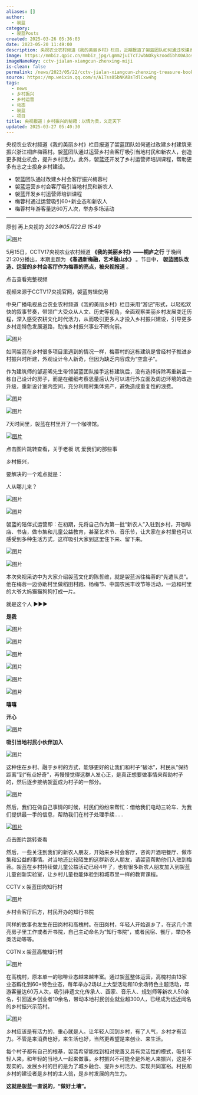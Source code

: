 ```yaml
---
aliases: []
author:
  - 袈蓝
category:
  - 袈蓝Posts
created: 2025-03-26 05:36:03
date: 2023-05-20 11:49:00
description: 央视农业农村频道《我的美丽乡村》栏目，近期报道了袈蓝团队如何通过改建乡村建筑来振兴浙江桐庐梅蓉村。
image: https://mmbiz.qpic.cn/mmbiz_jpg/Lgmm2juITcTJwbNOkykzoodibhX0A3os6UzTU1H2spWMY7oibwUjge7Rd5Zw9Lpcic5QZXodkNHC7BLDicVtNG8VCg/0?wx_fmt=jpeg
imageNameKey: cctv-jialan-xiangcun-zhenxing-miji
is-clean: false
permalink: /news/2023/05/22/cctv-jialan-xiangcun-zhenxing-treasure-book/
source: https://mp.weixin.qq.com/s/A1Tss05bNKABsTdlCxw4hg
tags:
  - news
  - 乡村振兴
  - 乡村运营
  - 动态
  - 袈蓝
  - 项目
title: 央视报道︱乡村振兴的秘籍：以情为贵，义走天下
updated: 2025-03-27 05:40:30
---
```


央视农业农村频道《我的美丽乡村》栏目报道了袈蓝团队如何通过改建乡村建筑来振兴浙江桐庐梅蓉村。袈蓝团队通过运营乡村会客厅吸引当地村民和新农人，创造更多就业机会，提升乡村活力。此外，袈蓝还开发了乡村运营师培训课程，帮助更多有志之士投身乡村建设。
<!--more-->
- 袈蓝团队通过改建乡村会客厅振兴梅蓉村
- 袈蓝运营乡村会客厅吸引当地村民和新农人
- 袈蓝开发乡村运营师培训课程
- 梅蓉村通过运营吸引60+新业态和新农人
- 梅蓉村年游客量达60万人次，举办多场活动

---

原创 再上央视的 *2023年05月22日 15:49*

![图片](https://mmbiz.qpic.cn/mmbiz_jpg/Lgmm2juITcTJwbNOkykzoodibhX0A3os6ExQFCCiaev0SVGAAicej4XYCXtSN2slRzatnll3HEibn8DmrO3DPTQvJg/640?wx_fmt=jpeg&tp=webp&wxfrom=5&wx_lazy=1&wx_co=1)

  

5月15日，CCTV17央视农业农村频道 **《我的美丽乡村》——桐庐之行** 于晚间21:20分播出，本期主题为 **《春遇新梅融，艺术融山水》** 。节目中， **袈蓝团队改造、运营的乡村会客厅作为梅蓉的亮点，被央视报道** 。

  

  

点击查看完整视频

视频来源于CCTV17央视官网，袈蓝剪辑使用

  

中央广播电视总台农业农村频道《我的美丽乡村》栏目采用“游记”形式，以轻松欢快的叙事节奏，带领广大受众从人文、历史等视角，全面观察美丽乡村发展变迁历程，深入感受农耕文化时代活力，从而吸引更多人才投入乡村振兴建设，引导更多乡村走特色发展道路，助推乡村振兴事业不断向前。

  

![图片](https://mmbiz.qpic.cn/mmbiz_png/Lgmm2juITcTJwbNOkykzoodibhX0A3os6gMmdxPDwibM9b8qag3tp5tZL0G1f17n30x4P8A7h8jtKicicvIwfxEYpg/640?wx_fmt=png&tp=webp&wxfrom=5&wx_lazy=1&wx_co=1)

  

如同袈蓝在乡村很多项目里遇到的情况一样，梅蓉村的这栋建筑是曾经村子推进乡村振兴时所建，外观设计令人新奇，但因为缺乏内容成为“空盒子”。

  

作为建筑师的邹迎晞先生带领袈蓝团队接手这栋建筑后，没有选择拆除再重新盖一栋自己设计的房子，而是在细细考察思量后认为可以进行外立面及周边环境的改造升级，重新设计室内空间，充分利用村集体资产，避免造成重复性的浪费。

  

![图片](https://mmbiz.qpic.cn/mmbiz_jpg/Lgmm2juITcTJwbNOkykzoodibhX0A3os6sLnKLustmKFHkTulu9nEDza8oOLo7M7QicBuZKU9wTr1s0LkQ1jApWA/640?wx_fmt=jpeg&tp=webp&wxfrom=5&wx_lazy=1&wx_co=1)

![图片](https://mmbiz.qpic.cn/mmbiz_jpg/Lgmm2juITcTJwbNOkykzoodibhX0A3os6xIUKRmEnVcuF1SichlQibLb7KZcRkIALeokibEtFiaXlbtba4yIWa3Lqeg/640?wx_fmt=jpeg&tp=webp&wxfrom=5&wx_lazy=1&wx_co=1)

  

7天时间里，袈蓝在村里开了一个咖啡馆。

  

  

[![图片](https://mmbiz.qpic.cn/mmbiz_png/Lgmm2juITcTJwbNOkykzoodibhX0A3os6wtk2lMggmTEiaiawuvOGceAtu22O9UicgPdqqj65ibUh5rAjfgEfTLmQcw/640?wx_fmt=png&tp=webp&wxfrom=5&wx_lazy=1&wx_co=1)](http://mp.weixin.qq.com/s?__biz=Mzk0OTE5NDI3Mg==&mid=2247497368&idx=1&sn=d71f0b22c4c8d4770c2d95e21d037af2&chksm=c35eadd7f42924c1766f22e019354139367bdd466538e6c8dd446d712d27e39318609d50015e&scene=21#wechat_redirect)

点击图片跳转查看，关于老板 坑 爱我们的那些事

  

  

乡村振兴，

要解决的一个难点就是：

人从哪儿来？

![图片](https://mmbiz.qpic.cn/mmbiz_jpg/Lgmm2juITcTJwbNOkykzoodibhX0A3os6spbB0ibwzAscoucGgz8GWq1BKicWEOIeicsicJKvKNyCB2KGC9dPZn2YqA/640?wx_fmt=jpeg&tp=webp&wxfrom=5&wx_lazy=1&wx_co=1)

![图片](https://mmbiz.qpic.cn/mmbiz_jpg/Lgmm2juITcTJwbNOkykzoodibhX0A3os6xIMRLFRI7W2808ItA9Z0mU1wzSUmSn9JVf7fkLb7dwaicFcWYn2glXA/640?wx_fmt=jpeg&tp=webp&wxfrom=5&wx_lazy=1&wx_co=1)

  

袈蓝的陪伴式运营即：在初期，先将自己作为第一批“新农人”入驻到乡村，开咖啡店、书店，做市集和儿童公益教育，甚至艺术节、音乐节，让大家在乡村里也可以感受到多种生活方式，这样吸引大家到这里住下来、留下来。

  

![图片](https://mmbiz.qpic.cn/mmbiz_jpg/Lgmm2juITcTJwbNOkykzoodibhX0A3os6hMwV4MCx3SMbcL27XRc7UjTuCjU37iaGSo8h7OLCkibEtrx5wH7OtJyQ/640?wx_fmt=jpeg&tp=webp&wxfrom=5&wx_lazy=1&wx_co=1)

![图片](https://mmbiz.qpic.cn/mmbiz_jpg/Lgmm2juITcTJwbNOkykzoodibhX0A3os6HgWXUAnEL5ajUUyL166ib4yZF2FK26wfJkGicNhYQDe8ecD8X1RHXLNw/640?wx_fmt=jpeg&tp=webp&wxfrom=5&wx_lazy=1&wx_co=1)

  

本次央视采访中为大家介绍袈蓝文化的陈哲维，就是袈蓝派往梅蓉的“先遣队员”。他在梅蓉一边协助村里做稻田村跑、杨梅节、中国农民丰收节等活动，一边和村里的大爷大妈猫猫狗狗打成一片。

  

就是这个人 ►►►

**是我**

![图片](https://mmbiz.qpic.cn/mmbiz_jpg/Lgmm2juITcTJwbNOkykzoodibhX0A3os6ticsD3MoVoTHQpMOyrQiamv4pNWNTfGHsyEucT8yHMLogNkW1Ne6MEwg/640?wx_fmt=jpeg&tp=webp&wxfrom=5&wx_lazy=1&wx_co=1)

![图片](https://mmbiz.qpic.cn/mmbiz_jpg/Lgmm2juITcTJwbNOkykzoodibhX0A3os6279jxuv3L6NysN9YukbddAYoecQmk69PxBvyo2n64W2Y2ickHOdYp5w/640?wx_fmt=jpeg&tp=webp&wxfrom=5&wx_lazy=1&wx_co=1)

![图片](https://mmbiz.qpic.cn/mmbiz_png/Lgmm2juITcTJwbNOkykzoodibhX0A3os6Mo35EjuY0zVia0Cibibpvmr5u8ibsYOfiaA5cbibxTJ72N1CNFB6wCRZzJIw/640?wx_fmt=png&tp=webp&wxfrom=5&wx_lazy=1&wx_co=1)

![图片](https://mmbiz.qpic.cn/mmbiz_png/Lgmm2juITcTJwbNOkykzoodibhX0A3os6nwrFdAAibbcw66NnTM8R9VYqdevukuWhFy4LXtswBMEhFIxdc1GkskQ/640?wx_fmt=png&tp=webp&wxfrom=5&wx_lazy=1&wx_co=1)

![图片](https://mmbiz.qpic.cn/mmbiz_png/Lgmm2juITcTJwbNOkykzoodibhX0A3os6Ck0KtLicUa66DibRlTZpFMAyRZsE0sRywjV9DzmMibdicXu8NMHDeITwfA/640?wx_fmt=png&tp=webp&wxfrom=5&wx_lazy=1&wx_co=1)

![图片](https://mmbiz.qpic.cn/mmbiz_png/Lgmm2juITcTJwbNOkykzoodibhX0A3os6IwDPwtFAXfAA27RMU2LicsjL8j10US6Ge3RpEjCfKNeJLPeom9sU54w/640?wx_fmt=png&tp=webp&wxfrom=5&wx_lazy=1&wx_co=1)

**嘻嘻**

**开心**

![图片](https://mmbiz.qpic.cn/mmbiz_jpg/Lgmm2juITcTJwbNOkykzoodibhX0A3os6zuHGnLjzYXs8JacQWiaa8icuF9icKKA3Pic80ksO3AiatMhz9n1a0Rz6rMw/640?wx_fmt=jpeg&tp=webp&wxfrom=5&wx_lazy=1&wx_co=1)

**吸引当地村民小伙伴加入**

![图片](https://mmbiz.qpic.cn/mmbiz_jpg/Lgmm2juITcTJwbNOkykzoodibhX0A3os60b3A4QK3qPa3qwJqqibfRmNFiany4sRicdKeznPHk3iaYSbb3uOc7JBOgA/640?wx_fmt=jpeg&tp=webp&wxfrom=5&wx_lazy=1&wx_co=1)

  

  

这种住在乡村、融于乡村的方式，能够更好的让我们和村子“破冰”，村民从“保持距离”到“有点好奇”，再慢慢觉得这群人发心正，是真正想要做事情来帮助村子的，然后逐步接纳袈蓝成为村子的一部分。

  

![图片](https://mmbiz.qpic.cn/mmbiz_jpg/Lgmm2juITcTJwbNOkykzoodibhX0A3os6Ky7pj6DYXz0UnDUwNRfkPcdrvba7jEY2ibnfXllbMTda40ulVnic3S4Q/640?wx_fmt=jpeg&tp=webp&wxfrom=5&wx_lazy=1&wx_co=1)

  

然后，我们在做自己事情的时候，村民们纷纷来帮忙：借给我们电动三轮车、为我们提供最一手的信息，帮助我们在村子处理手续……

  

[![图片](https://mmbiz.qpic.cn/mmbiz_png/Lgmm2juITcTJwbNOkykzoodibhX0A3os6ia5cic6ibFRVUlC72YjoVHAVsbA41GGgrbcZicxuAoQibwAYUWaEsEkhyng/640?wx_fmt=png&tp=webp&wxfrom=5&wx_lazy=1&wx_co=1)](https://mp.weixin.qq.com/s?__biz=MzkxNTQyNDU0Mg==&mid=2247484192&idx=1&sn=b55e4fc302bc7bc56b442065e316fb65&scene=21#wechat_redirect)

点击图片跳转查看

  

然后，一些关注到我们的新农人朋友，开始来乡村会客厅，咨询开酒吧餐厅、做市集和公益的事情。对当地还比较陌生的这群新农人朋友，请袈蓝帮助他们入驻到梅蓉。袈蓝在乡村持续做儿童公益活动已经4年了，也有很多新农人朋友加入到袈蓝儿童创新实验室，让乡村儿童也能体验到和城市里一样的教育课程。

  

CCTV x 袈蓝田岗知行村

![图片](https://mmbiz.qpic.cn/mmbiz_png/Lgmm2juITcTJwbNOkykzoodibhX0A3os6KSle8QyiagiaCgBVWvtl7noazOX4Gqo8T8YAJdFWEaey6aEicBxoEibxCA/640?wx_fmt=png&tp=webp&wxfrom=5&wx_lazy=1&wx_co=1)

乡村会客厅后方，村民开办的知行书院

  

同样的故事也发生在田岗村和高槐村。在田岗村，年轻人开始返乡了，在这几个漂亮房子里工作或者开书院，自己主动命名为“知行书院”，或者民宿、餐厅，举办各类活动等等。

  

CGTN x 袈蓝高槐知行村

![图片](https://mmbiz.qpic.cn/mmbiz_jpg/Lgmm2juITcTJwbNOkykzoodibhX0A3os6wX0xx8XXdRXAibCJINGBM9icAHiaYPAjM8Gg0kWAkKBgzkolslB6d5IRQ/640?wx_fmt=jpeg&tp=webp&wxfrom=5&wx_lazy=1&wx_co=1)

  

在高槐村，原本单一的咖啡业态越来越丰富。通过袈蓝整体运营，高槐村由13家业态孵化到60+特色业态，每年举办2场以上大型活动和10余场特色主题活动，年游客量达60万人次，吸引非遗文化传承人、画家、音乐人、规划师等新农人50余名，引回返乡创业者10余名，带动本地村民创业就业超300人，已经成为远近闻名的乡村振兴示范村。

  

![图片](https://mmbiz.qpic.cn/mmbiz_jpg/Lgmm2juITcTJwbNOkykzoodibhX0A3os6nfLoH4NSEedTkYL8iars68cYxXg9ccqAeibZ35F5TgxEBGDjtvNGko3A/640?wx_fmt=jpeg&tp=webp&wxfrom=5&wx_lazy=1&wx_co=1)

  

乡村应该是有活力的，重心就是人。让年轻人回到乡村，有了人气，乡村才有活力。不管是来消费也好，来生活也好，当然更希望是来创业、来生活。

  

每个村子都有自己的根基，袈蓝希望能找到相对完善又具有灵活性的模式，吸引年轻人来，和年轻的当地人一起来做事。乡村振兴不可能全是外地人来振兴，这是不现实的。发展乡村的目的是为了城乡融合、提升乡村活力、实现共同富裕。村民和乡村的建设者是乡村的主人翁，是乡村发展的内生力。

  

**这就是袈蓝一直说的，“做好土壤”。**
